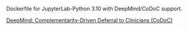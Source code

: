 Dockerfile for JupyterLab-Python 3.10 with DeepMind/CoDoC support.

[DeepMind: Complementarity-Driven Deferral to Clinicians (CoDoC)](https://github.com/google-deepmind/codoc)
